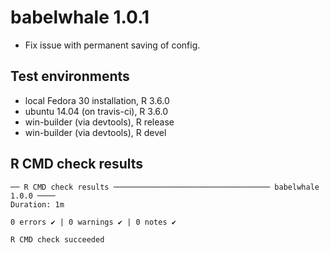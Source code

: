 # babelwhale 1.0.1

* Fix issue with permanent saving of config.

## Test environments
* local Fedora 30 installation, R 3.6.0
* ubuntu 14.04 (on travis-ci), R 3.6.0
* win-builder (via devtools), R release
* win-builder (via devtools), R devel

## R CMD check results
```
── R CMD check results ─────────────────────────────────── babelwhale 1.0.0 ────
Duration: 1m

0 errors ✔ | 0 warnings ✔ | 0 notes ✔

R CMD check succeeded
```

